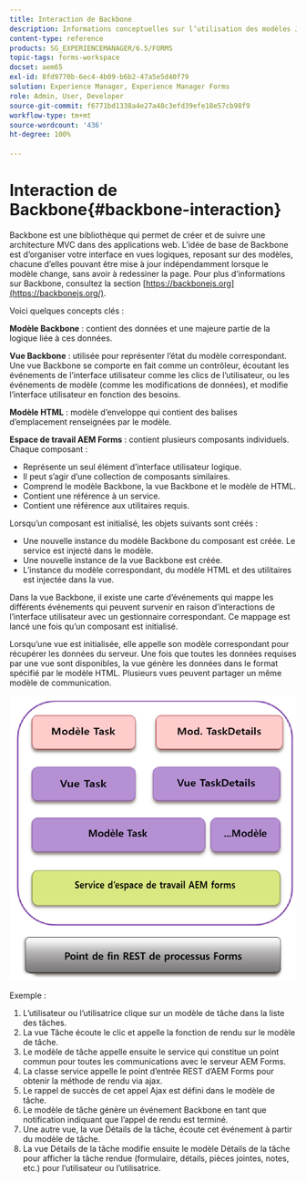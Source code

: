 ```yaml
---
title: Interaction de Backbone
description: Informations conceptuelles sur l’utilisation des modèles JavaScript Backbone dans l’espace de travail AEM Forms.
content-type: reference
products: SG_EXPERIENCEMANAGER/6.5/FORMS
topic-tags: forms-workspace
docset: aem65
exl-id: 8fd9770b-6ec4-4b09-b6b2-47a5e5d40f79
solution: Experience Manager, Experience Manager Forms
role: Admin, User, Developer
source-git-commit: f6771bd1338a4e27a48c3efd39efe18e57cb98f9
workflow-type: tm+mt
source-wordcount: '436'
ht-degree: 100%

---
```


# Interaction de Backbone{#backbone-interaction}

Backbone est une bibliothèque qui permet de créer et de suivre une architecture MVC dans des applications web. L’idée de base de Backbone est d’organiser votre interface en vues logiques, reposant sur des modèles, chacune d’elles pouvant être mise à jour indépendamment lorsque le modèle change, sans avoir à redessiner la page. Pour plus d’informations sur Backbone, consultez la section [https://backbonejs.org](https://backbonejs.org/).

Voici quelques concepts clés :

**Modèle Backbone** : contient des données et une majeure partie de la logique liée à ces données.

**Vue Backbone** : utilisée pour représenter l’état du modèle correspondant. Une vue Backbone se comporte en fait comme un contrôleur, écoutant les événements de l’interface utilisateur comme les clics de l’utilisateur, ou les événements de modèle (comme les modifications de données), et modifie l’interface utilisateur en fonction des besoins.

**Modèle HTML** : modèle d’enveloppe qui contient des balises d’emplacement renseignées par le modèle.

**Espace de travail AEM Forms** : contient plusieurs composants individuels. Chaque composant :

* Représente un seul élément d’interface utilisateur logique.
* Il peut s’agir d’une collection de composants similaires.
* Comprend le modèle Backbone, la vue Backbone et le modèle de HTML.
* Contient une référence à un service.
* Contient une référence aux utilitaires requis.

Lorsqu’un composant est initialisé, les objets suivants sont créés :

* Une nouvelle instance du modèle Backbone du composant est créée. Le service est injecté dans le modèle.
* Une nouvelle instance de la vue Backbone est créée.
* L’instance du modèle correspondant, du modèle HTML et des utilitaires est injectée dans la vue.

Dans la vue Backbone, il existe une carte d’événements qui mappe les différents événements qui peuvent survenir en raison d’interactions de l’interface utilisateur avec un gestionnaire correspondant. Ce mappage est lancé une fois qu’un composant est initialisé.

Lorsqu’une vue est initialisée, elle appelle son modèle correspondant pour récupérer les données du serveur. Une fois que toutes les données requises par une vue sont disponibles, la vue génère les données dans le format spécifié par le modèle HTML. Plusieurs vues peuvent partager un même modèle de communication.

![Vue Backbone d’AEM Forms](do-not-localize/aem_forms_workflow.png)

Exemple :

1. L’utilisateur ou l’utilisatrice clique sur un modèle de tâche dans la liste des tâches.
1. La vue Tâche écoute le clic et appelle la fonction de rendu sur le modèle de tâche.
1. Le modèle de tâche appelle ensuite le service qui constitue un point commun pour toutes les communications avec le serveur AEM Forms.
1. La classe service appelle le point d’entrée REST d’AEM Forms pour obtenir la méthode de rendu via ajax.
1. Le rappel de succès de cet appel Ajax est défini dans le modèle de tâche.
1. Le modèle de tâche génère un événement Backbone en tant que notification indiquant que l’appel de rendu est terminé.
1. Une autre vue, la vue Détails de la tâche, écoute cet événement à partir du modèle de tâche.
1. La vue Détails de la tâche modifie ensuite le modèle Détails de la tâche pour afficher la tâche rendue (formulaire, détails, pièces jointes, notes, etc.) pour l’utilisateur ou l’utilisatrice.
